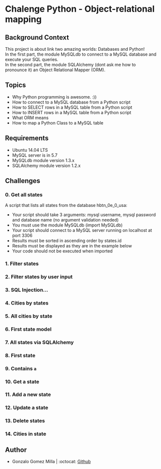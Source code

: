 # Chalenge Python - Object-relational mapping

## Background Context
This project is about link two amazing worlds: Databases and Python!  
In the first part, the module MySQLdb to connect to a MySQL database and execute your SQL queries.  
In the second part, the module SQLAlchemy (dont ask me how to pronounce it) an Object Relational Mapper (ORM).   

## Topics
- Why Python programming is awesome. :))
- How to connect to a MySQL database from a Python script
- How to SELECT rows in a MySQL table from a Python script
- How to INSERT rows in a MySQL table from a Python script
- What ORM means
- How to map a Python Class to a MySQL table

## Requirements
- Ubuntu 14.04 LTS
- MySQL server is in 5.7
- MySQLdb module version 1.3.x
- SQLAlchemy module version 1.2.x

## Challenges

### 0. Get all states
A script that lists all states from the database hbtn_0e_0_usa:
- Your script should take 3 arguments: mysql username, mysql password and database name (no argument validation needed)
- You must use the module MySQLdb (import MySQLdb)
- Your script should connect to a MySQL server running on localhost at port 3306
- Results must be sorted in ascending order by states.id
- Results must be displayed as they are in the example below
- Your code should not be executed when imported

### 1. Filter states

### 2. Filter states by user input

### 3. SQL Injection...

### 4. Cities by states

### 5. All cities by state

### 6. First state model

### 7. All states via SQLAlchemy

### 8. First state

### 9. Contains `a` 

### 10. Get a state

### 11. Add a new state

### 12. Update a state

### 13. Delete states

### 14. Cities in state

## Author
* Gonzalo Gomez Milla  |  :octocat:  [Github](https://github.com/gogomillan)
